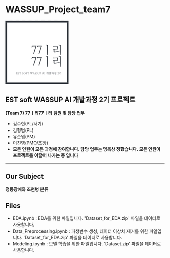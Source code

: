 # WASSUP_Project_team7

<img src = 'imgs/team_logo.png' width="200" height="200"/>

## EST soft WASSUP AI 개발과정 2기 프로젝트
**(Team 7) 77ㅣ리77ㅣ리**
**팀원 및 담당 업무**
  + 김수현(PL/서기)
  + 김형범(PL)
  + 유준엽(PM)
  + 이진영(PMO/조장)
  + **모든 인원이 모든 과정에 참여합니다. 담당 업무는 명목상 정했습니다. 모든 인원이 프로젝트를 이끌어 나가는 중 입니다**
---
## Our Subject
**정동장애와 조현병 분류**

## Files
  + EDA.ipynb : EDA를 위한 파일입니다. 'Dataset_for_EDA.zip' 파일을 데이터로 사용합니다.
  + Data_Preprocessing.ipynb : 파생변수 생성, 데이터 이상치 제거를 위한 파일입니다. 'Dataset_for_EDA.zip' 파일을 데이터로 사용합니다.
  + Modeling.ipynb : 모델 학습을 위한 파일입니다. 'Dataset.zip' 파일을 데이터로 사용합니다.
